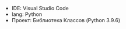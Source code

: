 <ul>
  <li>IDE: Visual Studio Code</li>
  <li>lang: Python</li>
  <li>Проект: Библиотека Классов (Python 3.9.6)</li>
</ul>
